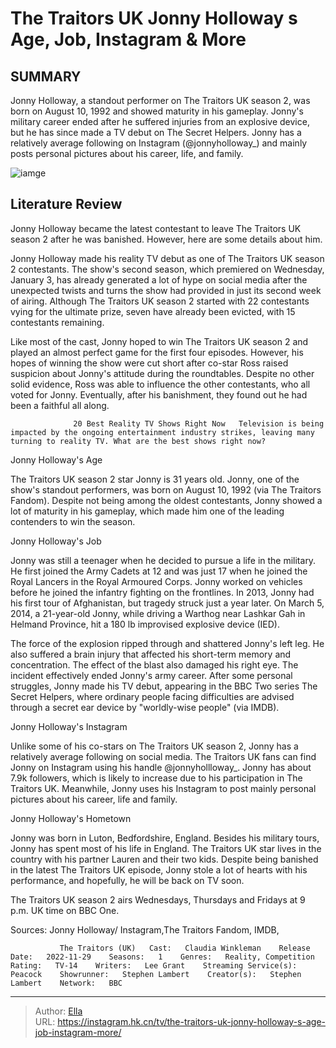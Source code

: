# The Traitors UK Jonny Holloway s Age, Job, Instagram &amp; More


## SUMMARY 



  Jonny Holloway, a standout performer on The Traitors UK season 2, was born on August 10, 1992 and showed maturity in his gameplay.   Jonny&#39;s military career ended after he suffered injuries from an explosive device, but he has since made a TV debut on The Secret Helpers.   Jonny has a relatively average following on Instagram (@jonnyholloway_) and mainly posts personal pictures about his career, life, and family.  

![iamge](https://static1.srcdn.com/wordpress/wp-content/uploads/2024/01/jonny.jpg)

## Literature Review
Jonny Holloway became the latest contestant to leave The Traitors UK season 2 after he was banished. However, here are some details about him.




Jonny Holloway made his reality TV debut as one of The Traitors UK season 2 contestants. The show&#39;s second season, which premiered on Wednesday, January 3, has already generated a lot of hype on social media after the unexpected twists and turns the show had provided in just its second week of airing. Although The Traitors UK season 2 started with 22 contestants vying for the ultimate prize, seven have already been evicted, with 15 contestants remaining.




Like most of the cast, Jonny hoped to win The Traitors UK season 2 and played an almost perfect game for the first four episodes. However, his hopes of winning the show were cut short after co-star Ross raised suspicion about Jonny&#39;s attitude during the roundtables. Despite no other solid evidence, Ross was able to influence the other contestants, who all voted for Jonny. Eventually, after his banishment, they found out he had been a faithful all along.

                  20 Best Reality TV Shows Right Now   Television is being impacted by the ongoing entertainment industry strikes, leaving many turning to reality TV. What are the best shows right now?    


 Jonny Holloway&#39;s Age 

 

The Traitors UK season 2 star Jonny is 31 years old. Jonny, one of the show&#39;s standout performers, was born on August 10, 1992 (via The Traitors Fandom). Despite not being among the oldest contestants, Jonny showed a lot of maturity in his gameplay, which made him one of the leading contenders to win the season.






 Jonny Holloway&#39;s Job 
         

Jonny was still a teenager when he decided to pursue a life in the military. He first joined the Army Cadets at 12 and was just 17 when he joined the Royal Lancers in the Royal Armoured Corps. Jonny worked on vehicles before he joined the infantry fighting on the frontlines. In 2013, Jonny had his first tour of Afghanistan, but tragedy struck just a year later. On March 5, 2014, a 21-year-old Jonny, while driving a Warthog near Lashkar Gah in Helmand Province, hit a 180 lb improvised explosive device (IED).

The force of the explosion ripped through and shattered Jonny&#39;s left leg. He also suffered a brain injury that affected his short-term memory and concentration. The effect of the blast also damaged his right eye. The incident effectively ended Jonny&#39;s army career. After some personal struggles, Jonny made his TV debut, appearing in the BBC Two series The Secret Helpers, where ordinary people facing difficulties are advised through a secret ear device by &#34;worldly-wise people&#34; (via IMDB).






 Jonny Holloway&#39;s Instagram 

 

Unlike some of his co-stars on The Traitors UK season 2, Jonny has a relatively average following on social media. The Traitors UK fans can find Jonny on Instagram using his handle @jonnyhollloway_. Jonny has about 7.9k followers, which is likely to increase due to his participation in The Traitors UK. Meanwhile, Jonny uses his Instagram to post mainly personal pictures about his career, life and family.



 Jonny Holloway&#39;s Hometown 

 

Jonny was born in Luton, Bedfordshire, England. Besides his military tours, Jonny has spent most of his life in England. The Traitors UK star lives in the country with his partner Lauren and their two kids. Despite being banished in the latest The Traitors UK episode, Jonny stole a lot of hearts with his performance, and hopefully, he will be back on TV soon.






The Traitors UK season 2 airs Wednesdays, Thursdays and Fridays at 9 p.m. UK time on BBC One.




Sources: Jonny Holloway/ Instagram,The Traitors Fandom, IMDB,

               The Traitors (UK)   Cast:   Claudia Winkleman    Release Date:   2022-11-29    Seasons:   1    Genres:   Reality, Competition    Rating:   TV-14    Writers:   Lee Grant    Streaming Service(s):   Peacock    Showrunner:   Stephen Lambert    Creator(s):   Stephen Lambert    Network:   BBC      

---

> Author: [Ella](https://instagram.hk.cn/)  
> URL: https://instagram.hk.cn/tv/the-traitors-uk-jonny-holloway-s-age-job-instagram-more/  

